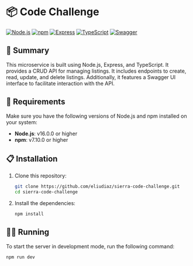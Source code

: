 # 📦 Code Challenge

[![Node.js](https://img.shields.io/badge/Node.js-v16.0.0-green)](https://nodejs.org/)
[![npm](https://img.shields.io/badge/npm-v7.10.0-blue)](https://www.npmjs.com/)
[![Express](https://img.shields.io/badge/Express-4.17.1-brightgreen)](https://expressjs.com/)
[![TypeScript](https://img.shields.io/badge/TypeScript-4.2.3-blue)](https://www.typescriptlang.org/)
[![Swagger](https://img.shields.io/badge/Swagger-UI-green)](https://swagger.io/tools/swagger-ui/)

## 📖 Summary

This microservice is built using Node.js, Express, and TypeScript. It provides a CRUD API for managing listings. It includes endpoints to create, read, update, and delete listings. Additionally, it features a Swagger UI interface to facilitate interaction with the API.

## 🚀 Requirements

Make sure you have the following versions of Node.js and npm installed on your system:

- **Node.js**: v16.0.0 or higher
- **npm**: v7.10.0 or higher

## 📋 Installation

1. Clone this repository:
    ```bash
    git clone https://github.com/eliudiaz/sierra-code-challenge.git
    cd sierra-code-challenge
    ```

2. Install the dependencies:
    ```bash
    npm install
    ```

## 🏃‍♂️ Running

To start the server in development mode, run the following command:

```bash
npm run dev
